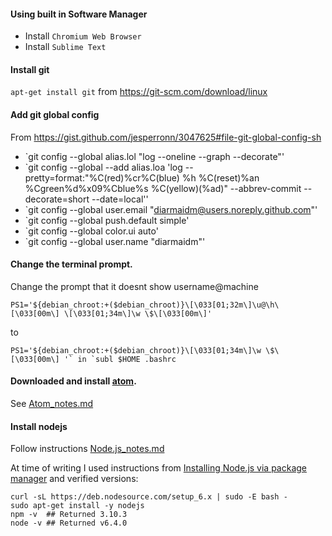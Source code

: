 
#### Using built in Software Manager
* Install `Chromium Web Browser`
* Install `Sublime Text`

#### Install git
`apt-get install git` from https://git-scm.com/download/linux


#### Add git global config
From https://gist.github.com/jesperronn/3047625#file-git-global-config-sh
* `git config --global alias.lol "log --oneline --graph --decorate"'
* `git config --global --add alias.loa 'log --pretty=format:"%C(red)%cr%C(blue) %h %C(reset)%an %Cgreen%d%x09%Cblue%s %C(yellow)(%ad)" --abbrev-commit --decorate=short --date=local''
* `git config --global user.email "diarmaidm@users.noreply.github.com"'
* `git config --global push.default simple'
* `git config --global color.ui auto'
* `git config --global user.name "diarmaidm"'

#### Change the terminal prompt.
Change the prompt that it doesnt show username@machine
```
PS1='${debian_chroot:+($debian_chroot)}\[\033[01;32m\]\u@\h\[\033[00m\] \[\033[01;34m\]\w \$\[\033[00m\]'
```
to
```
PS1='${debian_chroot:+($debian_chroot)}\[\033[01;34m\]\w \$\[\033[00m\] '` in `subl $HOME .bashrc
```

#### Downloaded and install [atom](https://atom.io/).
See [Atom_notes.md](atom_notes.md)

#### Install nodejs
Follow instructions [Node.js_notes.md](nodejs_notes.md)

At time of writing I used instructions from [Installing Node.js via package manager](https://nodejs.org/en/download/package-manager/#debian-and-ubuntu-based-linux-distributions) and verified versions:
```
curl -sL https://deb.nodesource.com/setup_6.x | sudo -E bash -
sudo apt-get install -y nodejs
npm -v  ## Returned 3.10.3
node -v ## Returned v6.4.0

```
